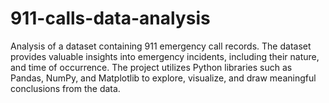 # 911-calls-data-analysis
Analysis of a dataset containing 911 emergency call records. The dataset provides valuable insights into emergency incidents, including their nature, and time of occurrence. The project utilizes Python libraries such as Pandas, NumPy, and Matplotlib to explore, visualize, and draw meaningful conclusions from the data.
